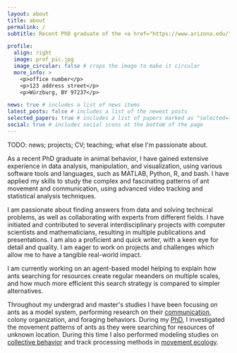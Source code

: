 ```yaml
---
layout: about
title: about
permalink: /
subtitle: Recent PhD graduate of the <a href="https://www.arizona.edu/">University of Arizona</a>, <a href="https://www.eeb.arizona.edu/">EEB</a>, working with <a href="https://www.annadornhaus.net/">Dr. Anna Dornhaus</a>.

profile:
  align: right
  image: prof_pic.jpg
  image_circular: false # crops the image to make it circular
  more_info: >
    <p>office number</p>
    <p>123 address street</p>
    <p>Würzburg, BY 97237</p>

news: true # includes a list of news items
latest_posts: false # includes a list of the newest posts
selected_papers: true # includes a list of papers marked as "selected={true}"
social: true # includes social icons at the bottom of the page
---
```


TODO: news; projects; CV; teaching; what else I'm passionate about.

As a recent PhD graduate in animal behavior, I have gained extensive experience in data analysis, manipulation, and visualization, using various software tools and languages, such as MATLAB, Python, R, and bash. I have applied my skills to study the complex and fascinating patterns of ant movement and communication, using advanced video tracking and statistical analysis techniques.

I am passionate about finding answers from data and solving technical problems, as well as collaborating with experts from different fields. I have initiated and contributed to several interdisciplinary projects with computer scientists and mathematicians, resulting in multiple publications and presentations. I am also a proficient and quick writer, with a keen eye for detail and quality. I am eager to work on projects and challenges which allow me to have a tangible real-world impact.

I am currently working on an agent-based model helping to explain how ants searching for resources create regular meanders on multiple scales, and how much more efficient this search strategy is compared to simpler alternatives.

Throughout my undergrad and master's studies I have been focusing on ants as a model system, performing research on their [communication](/projects/4_project/), colony organization, and foraging behaviors. During my [PhD](/projects/1_project/), I investigated the movement patterns of ants as they were searching for resources of unknown location.
During this time I also performed modeling studies on [collective behavior](/projects/2_project/) and track processing methods in [movement ecology](/projects/3_project/).
